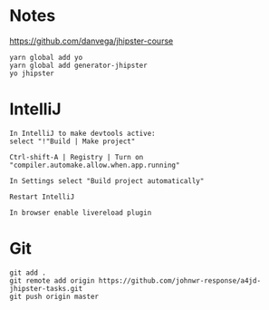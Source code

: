 # Notes

https://github.com/danvega/jhipster-course

```
yarn global add yo
yarn global add generator-jhipster
yo jhipster
```

# IntelliJ

```
In IntelliJ to make devtools active:
select "!"Build | Make project"

Ctrl-shift-A | Registry | Turn on "compiler.automake.allow.when.app.running"

In Settings select "Build project automatically"

Restart IntelliJ

In browser enable livereload plugin
```

# Git

```
git add .
git remote add origin https://github.com/johnwr-response/a4jd-jhipster-tasks.git
git push origin master
```

